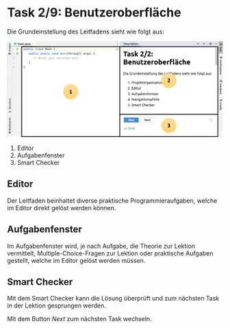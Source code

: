 # Task 2/9: Benutzeroberfläche
Die Grundeinstellung des Leitfadens sieht wie folgt aus:

![Benutzeroberflaeche](./Benutzeroberflaeche.png)

1. Editor
2. Aufgabenfenster
4. Smart Checker

## Editor
Der Leitfaden beinhaltet diverse praktische Programmieraufgaben, welche im Editor direkt gelöst werden können.

## Aufgabenfenster
Im Aufgabenfenster wird, je nach Aufgabe, die Theorie zur Lektion vermittelt, Multiple-Choice-Fragen zur Lektion
oder praktische Aufgaben gestellt, welche im Editor gelöst werden müssen.

## Smart Checker
Mit dem Smart Checker kann die Lösung überprüft und zum nächsten Task in der Lektion gesprungen werden. 

Mit dem Button *Next* zum nächsten Task wechseln.